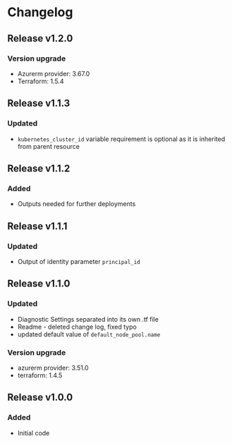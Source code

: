 # Changelog

## Release v1.2.0

### Version upgrade
- Azurerm provider: 3.67.0
- Terraform: 1.5.4
   
## Release v1.1.3

### Updated
- `kubernetes_cluster_id` variable requirement is optional as it is inherited from parent resource
   
## Release v1.1.2

### Added

- Outputs needed for further deployments
   
## Release v1.1.1

### Updated
- Output of identity parameter `principal_id` 
   
## Release v1.1.0

### Updated

- Diagnostic Settings separated into its own .tf file
- Readme - deleted change log, fixed typo
- updated default value of `default_node_pool.name`

### Version upgrade

- azurerm provider: 3.51.0
- terraform: 1.4.5


   
## Release v1.0.0

### Added 

- Initial code
   
